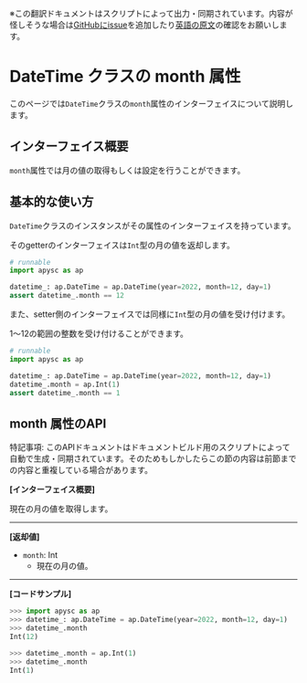 <span class="inconspicuous-txt">※この翻訳ドキュメントはスクリプトによって出力・同期されています。内容が怪しそうな場合は<a href="https://github.com/simon-ritchie/apysc/issues" target="_blank">GitHubにissue</a>を追加したり[英語の原文](https://simon-ritchie.github.io/apysc/en/datetime_month.html)の確認をお願いします。</span>

# DateTime クラスの month 属性

このページでは`DateTime`クラスの`month`属性のインターフェイスについて説明します。

## インターフェイス概要

`month`属性では月の値の取得もしくは設定を行うことができます。

## 基本的な使い方

`DateTime`クラスのインスタンスがその属性のインターフェイスを持っています。

そのgetterのインターフェイスは`Int`型の月の値を返却します。

```py
# runnable
import apysc as ap

datetime_: ap.DateTime = ap.DateTime(year=2022, month=12, day=1)
assert datetime_.month == 12
```

また、setter側のインターフェイスでは同様に`Int`型の月の値を受け付けます。

1～12の範囲の整数を受け付けることができます。

```py
# runnable
import apysc as ap

datetime_: ap.DateTime = ap.DateTime(year=2022, month=12, day=1)
datetime_.month = ap.Int(1)
assert datetime_.month == 1
```

## month 属性のAPI

<span class="inconspicuous-txt">特記事項: このAPIドキュメントはドキュメントビルド用のスクリプトによって自動で生成・同期されています。そのためもしかしたらこの節の内容は前節までの内容と重複している場合があります。</span>

**[インターフェイス概要]**

現在の月の値を取得します。<hr>

**[返却値]**

- `month`: Int
  - 現在の月の値。

<hr>

**[コードサンプル]**

```py
>>> import apysc as ap
>>> datetime_: ap.DateTime = ap.DateTime(year=2022, month=12, day=1)
>>> datetime_.month
Int(12)

>>> datetime_.month = ap.Int(1)
>>> datetime_.month
Int(1)
```
